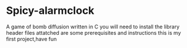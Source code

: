 # Spicy-alarmclock
A game of bomb diffusion written in C
you will need to install the library header files
attatched are some prerequisites and instructions
this is my first project,have fun
